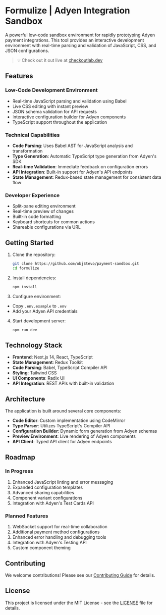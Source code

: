 # Formulize | Adyen Integration Sandbox

A powerful low-code sandbox environment for rapidly prototyping Adyen payment integrations. This tool provides an interactive development environment with real-time parsing and validation of JavaScript, CSS, and JSON configurations.

> 💡 Check out it out live at [checkoutlab.dev](https://checkoutlab.dev)

## Features

### Low-Code Development Environment
- Real-time JavaScript parsing and validation using Babel
- Live CSS editing with instant preview
- JSON schema validation for API requests
- Interactive configuration builder for Adyen components
- TypeScript support throughout the application

### Technical Capabilities
- **Code Parsing**: Uses Babel AST for JavaScript analysis and transformation
- **Type Generation**: Automatic TypeScript type generation from Adyen's SDK
- **Real-time Validation**: Immediate feedback on configuration errors
- **API Integration**: Built-in support for Adyen's API endpoints
- **State Management**: Redux-based state management for consistent data flow

### Developer Experience
- Split-pane editing environment
- Real-time preview of changes
- Built-in code formatting
- Keyboard shortcuts for common actions
- Shareable configurations via URL

## Getting Started

1. Clone the repository:

    ```sh
    git clone https://github.com/objStevo/payment-sandbox.git
    cd formulize
    ```

2. Install dependencies:

    ```sh
    npm install
    ```

3. Configure environment:
- Copy `.env.example` to `.env`
- Add your Adyen API credentials

4. Start development server:

    ```sh
    npm run dev
    ```

## Technology Stack

- **Frontend**: Next.js 14, React, TypeScript
- **State Management**: Redux Toolkit
- **Code Parsing**: Babel, TypeScript Compiler API
- **Styling**: Tailwind CSS
- **UI Components**: Radix UI
- **API Integration**: REST APIs with built-in validation

## Architecture

The application is built around several core components:

- **Code Editor**: Custom implementation using CodeMirror
- **Type Parser**: Utilizes TypeScript's Compiler API
- **Configuration Builder**: Dynamic form generation from Adyen schemas
- **Preview Environment**: Live rendering of Adyen components
- **API Client**: Typed API client for Adyen endpoints

## Roadmap

### In Progress
1. Enhanced JavaScript linting and error messaging
2. Expanded configuration templates
3. Advanced sharing capabilities
4. Component variant configurations
5. Integration with Adyen's Test Cards API

### Planned Features
1. WebSocket support for real-time collaboration
2. Additional payment method configurations
3. Enhanced error handling and debugging tools
4. Integration with Adyen's Testing API
5. Custom component theming

## Contributing

We welcome contributions! Please see our [Contributing Guide](CONTRIBUTING.md) for details.

## License

This project is licensed under the MIT License - see the [LICENSE](LICENSE) file for details.
